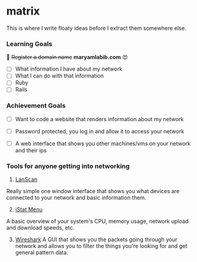 # matrix
This is where I write floaty ideas before I extract them somewhere else.

### Learning Goals

:clap: ~~Register a domain name~~ **maryamlabib.com** :heart_eyes: 
- [ ] What information I have about my network
- [ ] What I can do with that information
- [ ] Ruby
- [ ] Rails

### Achievement Goals
- [ ] Want to code a website that renders information about my network
- [ ] Password protected, you log in and allow it to access your network
- [ ] A web interface that shows you other machines/vms on your network and their ips


### Tools for anyone getting into networking

1. [LanScan](https://itunes.apple.com/us/app/lanscan/id472226235)

  Really simple one window interface that shows you what devices are connected to your network and basic information them.

2. [iStat Menu](https://bjango.com/mac/istatmenus/)

  A basic overview of your system's CPU, memory usage, network upload and download speeds, etc.

3. [Wireshark](https://www.wireshark.org/#download)
  A GUI that shows you the packets going through your network and allows you to filter the things you're looking for and get general pattern data. 



